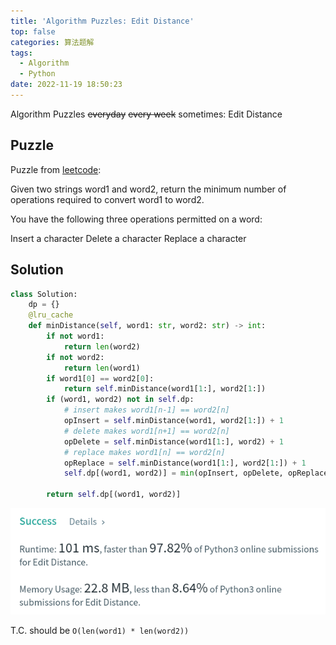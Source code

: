 ```yaml
---
title: 'Algorithm Puzzles: Edit Distance'
top: false
categories: 算法题解
tags:
  - Algorithm
  - Python
date: 2022-11-19 18:50:23
---
```

Algorithm Puzzles ~~everyday~~ ~~every week~~ sometimes: Edit Distance
<!--more-->
## Puzzle
Puzzle from [leetcode](https://leetcode.com):

Given two strings word1 and word2, return the minimum number of operations required to convert word1 to word2.

You have the following three operations permitted on a word:

Insert a character
Delete a character
Replace a character

## Solution

```py
class Solution:
    dp = {}
    @lru_cache
    def minDistance(self, word1: str, word2: str) -> int:
        if not word1:
            return len(word2)
        if not word2:
            return len(word1)
        if word1[0] == word2[0]:
            return self.minDistance(word1[1:], word2[1:])
        if (word1, word2) not in self.dp:
            # insert makes word1[n-1] == word2[n]
            opInsert = self.minDistance(word1, word2[1:]) + 1
            # delete makes word1[n+1] == word2[n]
            opDelete = self.minDistance(word1[1:], word2) + 1
            # replace makes word1[n] == word2[n]
            opReplace = self.minDistance(word1[1:], word2[1:]) + 1
            self.dp[(word1, word2)] = min(opInsert, opDelete, opReplace)
            
        return self.dp[(word1, word2)]
```

![](Algorithm-Puzzles-Edit-Distance/Algorithm-Puzzles-Edit-Distance-s1.png)

T.C. should be `O(len(word1) * len(word2))`
